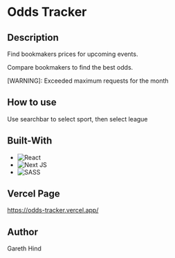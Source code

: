 # Odds Tracker

## Description

Find bookmakers prices for upcoming events. 

Compare bookmakers to find the best odds.

[WARNING]: Exceeded maximum requests for the month

## How to use

Use searchbar to select sport, then select league


## Built-With
- ![React](https://img.shields.io/badge/react-%2320232a.svg?style=for-the-badge&logo=react&logoColor=%2361DAFB)
- ![Next JS](https://img.shields.io/badge/Next-black?style=for-the-badge&logo=next.js&logoColor=white)
- ![SASS](https://img.shields.io/badge/SASS-hotpink.svg?style=for-the-badge&logo=SASS&logoColor=white)

## Vercel Page

https://odds-tracker.vercel.app/

## Author
Gareth Hind
